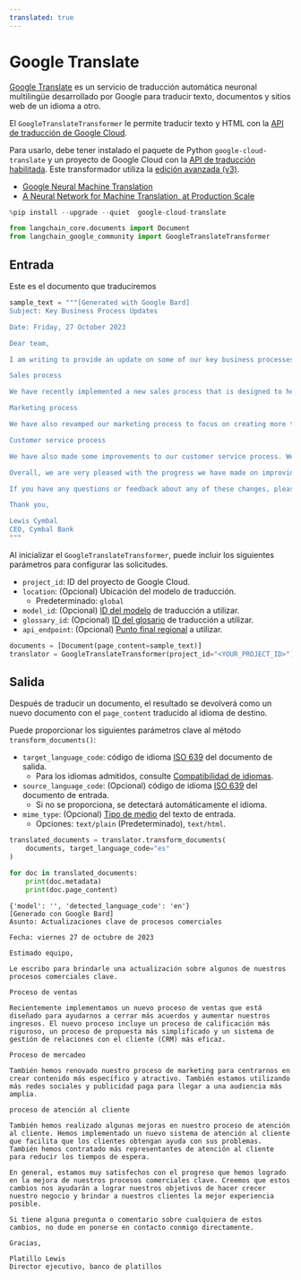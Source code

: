 ```yaml
---
translated: true
---
```


# Google Translate

[Google Translate](https://translate.google.com/) es un servicio de traducción automática neuronal multilingüe desarrollado por Google para traducir texto, documentos y sitios web de un idioma a otro.

El `GoogleTranslateTransformer` le permite traducir texto y HTML con la [API de traducción de Google Cloud](https://cloud.google.com/translate).

Para usarlo, debe tener instalado el paquete de Python `google-cloud-translate` y un proyecto de Google Cloud con la [API de traducción habilitada](https://cloud.google.com/translate/docs/setup). Este transformador utiliza la [edición avanzada (v3)](https://cloud.google.com/translate/docs/intro-to-v3).

- [Google Neural Machine Translation](https://en.wikipedia.org/wiki/Google_Neural_Machine_Translation)
- [A Neural Network for Machine Translation, at Production Scale](https://blog.research.google/2016/09/a-neural-network-for-machine.html)

```python
%pip install --upgrade --quiet  google-cloud-translate
```

```python
from langchain_core.documents import Document
from langchain_google_community import GoogleTranslateTransformer
```

## Entrada

Este es el documento que traduciremos

```python
sample_text = """[Generated with Google Bard]
Subject: Key Business Process Updates

Date: Friday, 27 October 2023

Dear team,

I am writing to provide an update on some of our key business processes.

Sales process

We have recently implemented a new sales process that is designed to help us close more deals and grow our revenue. The new process includes a more rigorous qualification process, a more streamlined proposal process, and a more effective customer relationship management (CRM) system.

Marketing process

We have also revamped our marketing process to focus on creating more targeted and engaging content. We are also using more social media and paid advertising to reach a wider audience.

Customer service process

We have also made some improvements to our customer service process. We have implemented a new customer support system that makes it easier for customers to get help with their problems. We have also hired more customer support representatives to reduce wait times.

Overall, we are very pleased with the progress we have made on improving our key business processes. We believe that these changes will help us to achieve our goals of growing our business and providing our customers with the best possible experience.

If you have any questions or feedback about any of these changes, please feel free to contact me directly.

Thank you,

Lewis Cymbal
CEO, Cymbal Bank
"""
```

Al inicializar el `GoogleTranslateTransformer`, puede incluir los siguientes parámetros para configurar las solicitudes.

- `project_id`: ID del proyecto de Google Cloud.
- `location`: (Opcional) Ubicación del modelo de traducción.
  - Predeterminado: `global`
- `model_id`: (Opcional) [ID del modelo][models] de traducción a utilizar.
- `glossary_id`: (Opcional) [ID del glosario][glossaries] de traducción a utilizar.
- `api_endpoint`: (Opcional) [Punto final regional][endpoints] a utilizar.

[models]: https://cloud.google.com/translate/docs/advanced/translating-text-v3#comparing-models
[glossaries]: https://cloud.google.com/translate/docs/advanced/glossary
[endpoints]: https://cloud.google.com/translate/docs/advanced/endpoints

```python
documents = [Document(page_content=sample_text)]
translator = GoogleTranslateTransformer(project_id="<YOUR_PROJECT_ID>")
```

## Salida

Después de traducir un documento, el resultado se devolverá como un nuevo documento con el `page_content` traducido al idioma de destino.

Puede proporcionar los siguientes parámetros clave al método `transform_documents()`:

- `target_language_code`: código de idioma [ISO 639][iso-639] del documento de salida.
    - Para los idiomas admitidos, consulte [Compatibilidad de idiomas][supported-languages].
- `source_language_code`: (Opcional) código de idioma [ISO 639][iso-639] del documento de entrada.
    - Si no se proporciona, se detectará automáticamente el idioma.
- `mime_type`: (Opcional) [Tipo de medio][media-type] del texto de entrada.
    - Opciones: `text/plain` (Predeterminado), `text/html`.

[iso-639]: https://en.wikipedia.org/wiki/ISO_639
[supported-languages]: https://cloud.google.com/translate/docs/languages
[media-type]: https://en.wikipedia.org/wiki/Media_type

```python
translated_documents = translator.transform_documents(
    documents, target_language_code="es"
)
```

```python
for doc in translated_documents:
    print(doc.metadata)
    print(doc.page_content)
```

```output
{'model': '', 'detected_language_code': 'en'}
[Generado con Google Bard]
Asunto: Actualizaciones clave de procesos comerciales

Fecha: viernes 27 de octubre de 2023

Estimado equipo,

Le escribo para brindarle una actualización sobre algunos de nuestros procesos comerciales clave.

Proceso de ventas

Recientemente implementamos un nuevo proceso de ventas que está diseñado para ayudarnos a cerrar más acuerdos y aumentar nuestros ingresos. El nuevo proceso incluye un proceso de calificación más riguroso, un proceso de propuesta más simplificado y un sistema de gestión de relaciones con el cliente (CRM) más eficaz.

Proceso de mercadeo

También hemos renovado nuestro proceso de marketing para centrarnos en crear contenido más específico y atractivo. También estamos utilizando más redes sociales y publicidad paga para llegar a una audiencia más amplia.

proceso de atención al cliente

También hemos realizado algunas mejoras en nuestro proceso de atención al cliente. Hemos implementado un nuevo sistema de atención al cliente que facilita que los clientes obtengan ayuda con sus problemas. También hemos contratado más representantes de atención al cliente para reducir los tiempos de espera.

En general, estamos muy satisfechos con el progreso que hemos logrado en la mejora de nuestros procesos comerciales clave. Creemos que estos cambios nos ayudarán a lograr nuestros objetivos de hacer crecer nuestro negocio y brindar a nuestros clientes la mejor experiencia posible.

Si tiene alguna pregunta o comentario sobre cualquiera de estos cambios, no dude en ponerse en contacto conmigo directamente.

Gracias,

Platillo Lewis
Director ejecutivo, banco de platillos
```
